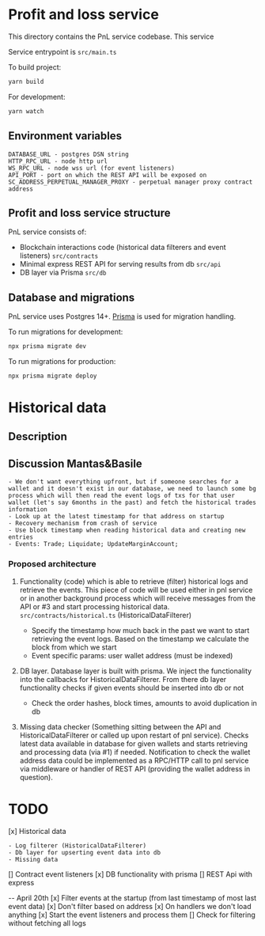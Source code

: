 # Profit and loss service

This directory contains the PnL service codebase. This service

Service entrypoint is `src/main.ts`

To build project:

```bash
yarn build
```

For development:

```bash
yarn watch
```

## Environment variables

```
DATABASE_URL - postgres DSN string
HTTP_RPC_URL - node http url
WS_RPC_URL - node wss url (for event listeners)
API_PORT - port on which the REST API will be exposed on
SC_ADDRESS_PERPETUAL_MANAGER_PROXY - perpetual manager proxy contract address
```

## Profit and loss service structure

PnL service consists of:

-   Blockchain interactions code (historical data filterers and event listeners) `src/contracts`
-   Minimal express REST API for serving results from db `src/api`
-   DB layer via Prisma `src/db`

## Database and migrations

PnL service uses Postgres 14+. [Prisma](https://www.prisma.io) is used for migration handling.

To run migrations for development:

```bash
npx prisma migrate dev
```

To run migrations for production:

```bash
npx prisma migrate deploy
```

# Historical data

## Description

## Discussion Mantas&Basile

    - We don't want everything upfront, but if someone searches for a wallet and it doesn't exist in our database, we need to launch some bg process which will then read the event logs of txs for that user wallet (let's say 6months in the past) and fetch the historical trades information
    - Look up at the latest timestamp for that address on startup
    - Recovery mechanism from crash of service
    - Use block timestamp when reading historical data and creating new entries
    - Events: Trade; Liquidate; UpdateMarginAccount;

### Proposed architecture

1. Functionality (code) which is able to retrieve (filter) historical logs and
   retrieve the events. This piece of code will be used either in pnl service or
   in another background process which will receive messages from the API or #3
   and start processing historical data. `src/contracts/historical.ts`
   (HistoricalDataFilterer)

    - Specify the timestamp how much back in the past we want to start
      retrieving the event logs. Based on the timestamp we calculate the block
      from which we start
    - Event specific params: user wallet address (must be indexed)

2. DB layer. Database layer is built with prisma. We inject the functionality
   into the callbacks for HistoricalDataFilterer. From there db layer
   functionality checks if given events should be inserted into db or not

    - Check the order hashes, block times, amounts to avoid duplication in db

3. Missing data checker (Something sitting between the API and
   HistoricalDataFilterer or called up upon restart of pnl service). Checks
   latest data available in database for given wallets and starts retrieving and
   processing data (via #1) if needed. Notification to check the wallet address
   data could be implemented as a RPC/HTTP call to pnl service via middleware or
   handler of REST API (providing the wallet address in question).

# TODO

[x] Historical data

    - Log filterer (HistoricalDataFilterer)
    - Db layer for upserting event data into db
    - Missing data

[] Contract event listeners
[x] DB functionality with prisma
[] REST Api with express

-- April 20th
[x] Filter events at the startup (from last timestamp of most last event data)
[x] Don't filter based on address
[x] On handlers we don't load anything
[x] Start the event listeners and process them
[] Check for filtering without fetching all logs
